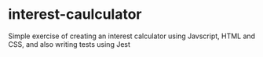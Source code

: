 # interest-caulculator
Simple exercise of creating an interest calculator using Javscript, HTML and CSS, and also writing tests using Jest
